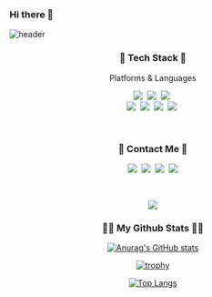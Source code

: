 ### Hi there 👋

<!--
**YoungJ-Baek/YoungJ-Baek** is a ✨ _special_ ✨ repository because its `README.md` (this file) appears on your GitHub profile.

Here are some ideas to get you started:

- 🔭 I’m currently working on ...
- 🌱 I’m currently learning ...
- 👯 I’m looking to collaborate on ...
- 🤔 I’m looking for help with ...
- 💬 Ask me about ...
- 📫 How to reach me: ...
- 😄 Pronouns: ...
- ⚡ Fun fact: ...
-->

![header](https://capsule-render.vercel.app/api?type=soft&color=auto&height=150&section=header&text=YoungjinBaek&fontSize=70&animation=twinkling)

<h3 align="center">💪 Tech Stack 💪</h3>

<p align="center"> Platforms & Languages </p>

<p align="center">
  <img src="https://img.shields.io/badge/C++-00599C?style=flat-square&logo=C%2B%2B&logoColor=white"/></a>&nbsp 
  <img src="https://img.shields.io/badge/C-A8B9CC?style=flat-square&logo=C&logoColor=white"/></a>&nbsp 
  <img src="https://img.shields.io/badge/Python-3766AB?style=flat-square&logo=Python&logoColor=white"/></a>&nbsp 
  
  <br>
  <img src="https://img.shields.io/badge/Unreal Engine-0E1128?style=flat-square&logo=Unreal Engine&logoColor=white"/></a>&nbsp 
  <img src="https://img.shields.io/badge/Perforce-404040?style=flat-square&logo=Perforce&logoColor=white"/></a>&nbsp 
  <img src="https://img.shields.io/badge/Confluence-172B4D?style=flat-square&logo=Confluence&logoColor=white"/></a>&nbsp 
  <img src="https://img.shields.io/badge/OpenCV-5C3EE8?style=flat-square&logo=OpenCV&logoColor=white"/></a>&nbsp 
</p>
<br>

<h3 align="center"> 👋 Contact Me 👋 </h3>
<p align="center">
  <a href="https://searching-fundamental.tistory.com/"><img src="https://img.shields.io/badge/KR Blog-181717?style=flat-square&logo=GitHub Sponsors&logoColor=white&link=https://searching-fundamental.tistory.com"/></a>&nbsp
  <a href="https://youngj-baek.github.io/"><img src="https://img.shields.io/badge/EN Blog-181717?style=flat-square&logo=GitHub Sponsors&logoColor=white&link=https://youngj-baek.github.io/"/></a>&nbsp
  <a href="https://www.instagram.com/youngj_baek/"><img src="https://img.shields.io/badge/Instagram-E4405F?style=flat-square&logo=Instagram&logoColor=white&link=https://www.instagram.com/youngj_baek/"/></a>&nbsp
  <a href="mailto:qordudwls1@gmail.com"><img src="https://img.shields.io/badge/Gmail-d14836?style=flat-square&logo=Gmail&logoColor=white&link=qordudwls1@gmail.com"/></a>
</p>
<br>

<p align="center">
  <a href="https://hits.seeyoufarm.com"><img src="https://hits.seeyoufarm.com/api/count/incr/badge.svg?url=https%3A%2F%2Fgithub.com%2FYoungJ-Baek&count_bg=%23ED6DA3&title_bg=%2386757E&icon=github.svg&icon_color=%23E1DEDE&title=hits&edge_flat=false"/></a>
</p>

<h3 align="center">👩‍💻 My Github Stats 👩‍💻</h3>
<div align="center">
  
[![Anurag's GitHub stats](https://github-readme-stats.vercel.app/api?username=YoungJ-Baek&hide_title=true&show_icons=true&include_all_commits=true&disable_animations=true&theme=vue)](https://github.com/anuraghazra/github-readme-stats)
  
[![trophy](https://github-profile-trophy.vercel.app/?username=YoungJ-Baek)](https://github.com/ryo-ma/github-profile-trophy)

[![Top Langs](https://github-readme-stats.vercel.app/api/top-langs/?username=YoungJ-Baek)](https://github.com/anuraghazra/github-readme-stats)

</div>
